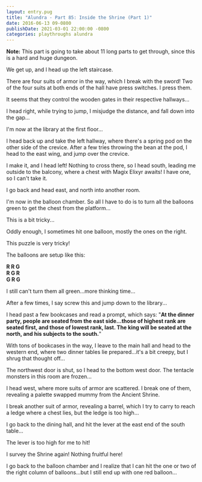 ```yaml
---
layout: entry.pug
title: "Alundra - Part 85: Inside the Shrine (Part 1)"
date: 2016-06-13 09-0800
publishDate: 2021-03-01 22:00:00 -0800
categories: playthroughs alundra
---
```


**Note:** This part is going to take about 11 long parts to get through, since this is a hard and huge dungeon.

We get up, and I head up the left staircase.

There are four suits of armor in the way, which I break with the sword! Two of the four suits at both ends of the hall have press switches. I press them.

It seems that they control the wooden gates in their respective hallways...

I head right, while trying to jump, I misjudge the distance, and fall down into the gap...

I'm now at the library at the first floor...

I head back up and take the left hallway, where there's a spring pod on the other side of the crevice. After a few tries throwing the bean at the pod, I head to the east wing, and jump over the crevice.

I make it, and I head left! Nothing to cross there, so I head south, leading me outside to the balcony, where a chest with Magix Elixyr awaits! I have one, so I can't take it.

I go back and head east, and north into another room.

I'm now in the balloon chamber. So all I have to do is to turn all the balloons green to get the chest from the platform...

This is a bit tricky...

Oddly enough, I sometimes hit one balloon, mostly the ones on the right.

This puzzle is very tricky!

The balloons are setup like this:

**R R G<br/>
R G R<br/>
G R G**

I still can't turn them all green...more thinking time...

After a few times, I say screw this and jump down to the library...

I head past a few bookcases and read a prompt, which says: "**At the dinner party, people are seated from the east side...those of highest rank are seated first, and those of lowest rank, last. The king will be seated at the north, and his subjects to the south.**"

With tons of bookcases in the way, I leave to the main hall and head to the western end, where two dinner tables lie prepared...it's a bit creepy, but I shrug that thought off...

The northwest door is shut, so I head to the bottom west door. The tentacle monsters in this room are frozen...

I head west, where more suits of armor are scattered. I break one of them, revealing a palette swapped mummy from the Ancient Shrine.

I break another suit of armor, revealing a barrel, which I try to carry to reach a ledge where a chest lies, but the ledge is too high...

I go back to the dining hall, and hit the lever at the east end of the south table...

The lever is too high for me to hit!

I survey the Shrine again! Nothing fruitful here! 

I go back to the balloon chamber and I realize that I can hit the one or two of the right column of balloons...but I still end up with one red balloon...